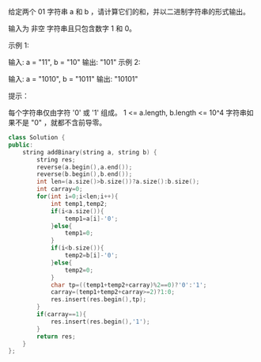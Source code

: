 给定两个 01 字符串 a 和 b ，请计算它们的和，并以二进制字符串的形式输出。

输入为 非空 字符串且只包含数字 1 和 0。

 

示例 1:

输入: a = "11", b = "10"
输出: "101"
示例 2:

输入: a = "1010", b = "1011"
输出: "10101"


提示：

每个字符串仅由字符 '0' 或 '1' 组成。
1 <= a.length, b.length <= 10^4
字符串如果不是 "0" ，就都不含前导零。

```cpp
class Solution {
public:
    string addBinary(string a, string b) {
        string res;
        reverse(a.begin(),a.end());
        reverse(b.begin(),b.end());
        int len=(a.size()>b.size())?a.size():b.size();
        int carray=0;
        for(int i=0;i<len;i++){
            int temp1,temp2;
            if(i<a.size()){
                temp1=a[i]-'0';
            }else{
                temp1=0;
            }
            if(i<b.size()){
                temp2=b[i]-'0';
            }else{
                temp2=0;
            }
            char tp=((temp1+temp2+carray)%2==0)?'0':'1';
            carray=(temp1+temp2+carray>=2)?1:0;
            res.insert(res.begin(),tp);
        }
        if(carray==1){
            res.insert(res.begin(),'1');
        }
        return res;
    }
};
```

